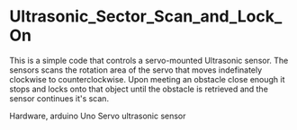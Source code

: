 # Ultrasonic_Sector_Scan_and_Lock_On

This is a simple code that controls a servo-mounted Ultrasonic sensor.
The sensors scans the rotation area of the servo that moves indefinately clockwise to counterclockwise. 
Upon meeting an obstacle close enough it stops and locks onto that object until the obstacle is retrieved and the sensor continues it's scan.

Hardware, 
arduino Uno
Servo
ultrasonic sensor
